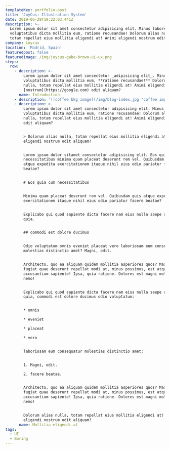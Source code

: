 ```yaml
---
templateKey: portfolio-post
title: 'JoyCus: Illustration System'
date: 2019-06-29T19:22:03.441Z
description: >-
  Lorem ipsum dolor sit amet consectetur adipisicing elit. Minus labore
  voluptatibus dicta mollitia eum, ratione recusandae! Dolorum alias nulla,
  totam repellat eius mollitia eligendi at! Animi eligendi nostrum odit aliquam
company: Loycus
location: 'Madrid, Spain'
featuredpost: false
featuredimage: /img/joycus-gabo-brown-ui-ux.png
steps:
  row:
    - description: >-
        Lorem ipsum dolor sit amet consectetur _adipisicing elit_. Minus labore
        voluptatibus dicta mollitia eum, **ratione recusandae!** Dolorum alias
        nulla, totam repellat eius mollitia eligendi at! Animi eligendi
        [nostrum](https://google.com) odit aliquam?
      name: Introduction
    - description: '![coffee bkg image](/img/blog-index.jpg "coffee img")'
    - description: >-
        Lorem ipsum dolor sit amet consectetur adipisicing elit. Minus labore
        voluptatibus dicta mollitia eum, ratione recusandae! Dolorum alias
        nulla, totam repellat eius mollitia eligendi at! Animi eligendi nostrum
        odit aliquam?


        > Dolorum alias nulla, totam repellat eius mollitia eligendi at! Animi
        eligendi nostrum odit aliquam?


        Lorem ipsum dolor sitamet consectetur adipisicing elit. Eos quia cum
        necessitatibus minima quam placeat deserunt rem vel. Quibusdam quis
        atque expedita exercitationem itaque nihil eius odio pariatur facere
        beatae?


        # Eos quia cum necessitatibus


        Minima quam placeat deserunt rem vel. Quibusdam quis atque expedita
        exercitationem itaque nihil eius odio pariatur facere beatae?


        Explicabo qui quod sapiente dicta facere nam eius nulla saepe autem
        quia.


        ## commodi est dolore ducimus


        Odio voluptatum omnis eveniet placeat vero laboriosam eum consequatur
        molestias distinctio amet? Magni, odit.


        Architecto, quo ea aliquam quidem mollitia asperiores quos? Maxime
        fugiat quae deserunt repellat modi at, minus possimus, est atque vero
        accusantium sapiente! Ipsa, quia ratione. Dolores est magni molestias
        nemo!


        Explicabo qui quod sapiente dicta facere nam eius nulla saepe autem
        quia, commodi est dolore ducimus odio voluptatum:


        * omnis

        * eveniet

        * placeat

        * vero


        laboriosam eum consequatur molestias distinctio amet:


        1. Magni, odit.

        2. facere beatae.


        Architecto, quo ea aliquam quidem mollitia asperiores quos? Maxime
        fugiat quae deserunt repellat modi at, minus possimus, est atque vero
        accusantium sapiente! Ipsa, quia ratione. Dolores est magni molestias
        nemo!


        Dolorum alias nulla, totam repellat eius mollitia eligendi at! Animi
        eligendi nostrum odit aliquam?
      name: Mollitia eligendi at
tags:
  - UI
  - Boring
---
```


